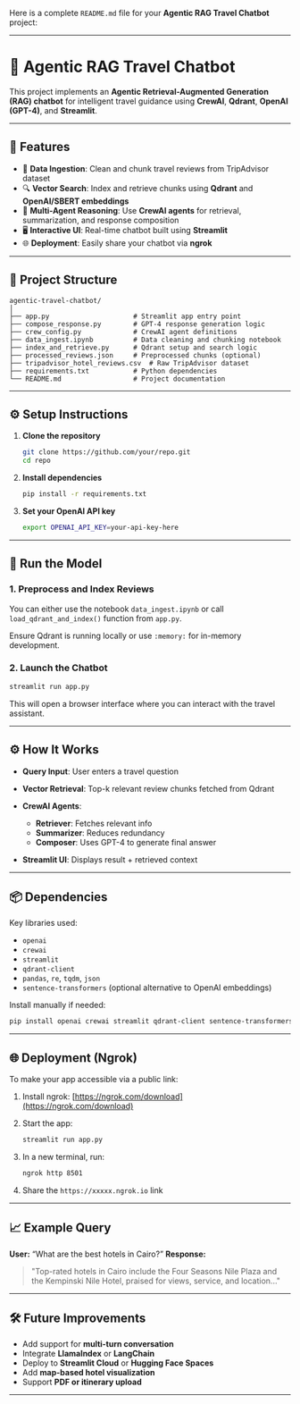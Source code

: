 Here is a complete `README.md` file for your **Agentic RAG Travel Chatbot** project:

---

# 🧠 Agentic RAG Travel Chatbot

This project implements an **Agentic Retrieval-Augmented Generation (RAG) chatbot** for intelligent travel guidance using **CrewAI**, **Qdrant**, **OpenAI (GPT-4)**, and **Streamlit**.

---

## 🚀 Features

* 📄 **Data Ingestion**: Clean and chunk travel reviews from TripAdvisor dataset
* 🔍 **Vector Search**: Index and retrieve chunks using **Qdrant** and **OpenAI/SBERT embeddings**
* 🧠 **Multi-Agent Reasoning**: Use **CrewAI agents** for retrieval, summarization, and response composition
* 🖥️ **Interactive UI**: Real-time chatbot built using **Streamlit**
* 🌐 **Deployment**: Easily share your chatbot via **ngrok**

---

## 📁 Project Structure

```
agentic-travel-chatbot/
│
├── app.py                     # Streamlit app entry point
├── compose_response.py        # GPT-4 response generation logic
├── crew_config.py             # CrewAI agent definitions
├── data_ingest.ipynb          # Data cleaning and chunking notebook
├── index_and_retrieve.py      # Qdrant setup and search logic
├── processed_reviews.json     # Preprocessed chunks (optional)
├── tripadvisor_hotel_reviews.csv  # Raw TripAdvisor dataset
├── requirements.txt           # Python dependencies
└── README.md                  # Project documentation
```

---

## ⚙️ Setup Instructions

1. **Clone the repository**

   ```bash
   git clone https://github.com/your/repo.git
   cd repo
   ```

2. **Install dependencies**

   ```bash
   pip install -r requirements.txt
   ```

3. **Set your OpenAI API key**

   ```bash
   export OPENAI_API_KEY=your-api-key-here
   ```

---

## 🧠 Run the Model

### 1. Preprocess and Index Reviews

You can either use the notebook `data_ingest.ipynb` or call `load_qdrant_and_index()` function from `app.py`.

Ensure Qdrant is running locally or use `:memory:` for in-memory development.

### 2. Launch the Chatbot

```bash
streamlit run app.py
```

This will open a browser interface where you can interact with the travel assistant.

---

## ⚙️ How It Works

* **Query Input**: User enters a travel question
* **Vector Retrieval**: Top-k relevant review chunks fetched from Qdrant
* **CrewAI Agents**:

  * **Retriever**: Fetches relevant info
  * **Summarizer**: Reduces redundancy
  * **Composer**: Uses GPT-4 to generate final answer
* **Streamlit UI**: Displays result + retrieved context

---

## 📦 Dependencies

Key libraries used:

* `openai`
* `crewai`
* `streamlit`
* `qdrant-client`
* `pandas`, `re`, `tqdm`, `json`
* `sentence-transformers` (optional alternative to OpenAI embeddings)

Install manually if needed:

```bash
pip install openai crewai streamlit qdrant-client sentence-transformers pandas tqdm
```

---

## 🌐 Deployment (Ngrok)

To make your app accessible via a public link:

1. Install ngrok: [https://ngrok.com/download](https://ngrok.com/download)
2. Start the app:

   ```bash
   streamlit run app.py
   ```
3. In a new terminal, run:

   ```bash
   ngrok http 8501
   ```
4. Share the `https://xxxxx.ngrok.io` link

---

## 📈 Example Query

**User:** “What are the best hotels in Cairo?”
**Response:**

> "Top-rated hotels in Cairo include the Four Seasons Nile Plaza and the Kempinski Nile Hotel, praised for views, service, and location..."

---

## 🛠️ Future Improvements

* Add support for **multi-turn conversation**
* Integrate **LlamaIndex** or **LangChain**
* Deploy to **Streamlit Cloud** or **Hugging Face Spaces**
* Add **map-based hotel visualization**
* Support **PDF or itinerary upload**

---
